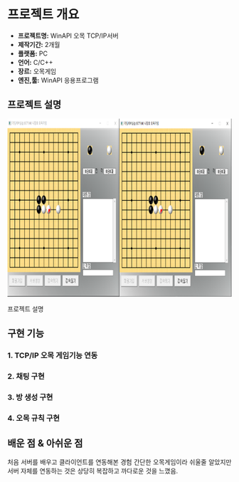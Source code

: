 # 프로젝트 개요

* **프로젝트명:** WinAPI 오목 TCP/IP서버 
* **제작기간:** 2개월
* **플랫폼:** PC
* **언어:** C/C++
* **장르:** 오목게임
* **엔진,툴:** WinAPI 응용프로그램

## 프로젝트 설명

  <img src="./images/sample.PNG" width="700" height="400">

<p align="justify">
프로젝트 설명
</p>

## 구현 기능

### 1. TCP/IP 오목 게임기능 연동
### 2. 채팅 구현
### 3. 방 생성 구현
### 4. 오목 규칙 구현

## 배운 점 & 아쉬운 점
<p align="justify">
처음 서버를 배우고 클라이언트를 연동해본 경험 
간단한 오목게임이라 쉬울줄 알았지만 서버 자체를 연동하는 것은
상당히 복잡하고 까다로운 것을 느꼈음.
</p>


